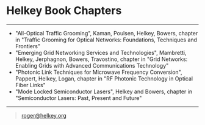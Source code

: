 # Helkey Book Chapters
-----------------------------------------

* "All-Optical Traffic Grooming", Kaman, Poulsen, Helkey, Bowers, chapter in "Traffic Grooming for Optical Networks:
Foundations, Techniques and Frontiers"
* "Emerging Grid Networking Services and Technologies", Mambretti, Helkey, Jerphagnon, Bowers, Travostino, chapter in "Grid Networks: Enabling Grids with Advanced Communications Technology"
* "Photonic Link Techniques for Microwave Frequency Conversion", Pappert, Helkey, Logan, chapter in "RF Photonic Technology in Optical Fiber Links"
* "Mode Locked Semiconductor Lasers", Helkey and Bowers, chapter in "Semiconductor Lasers: Past, Present and Future"

----
> <roger@helkey.org>
